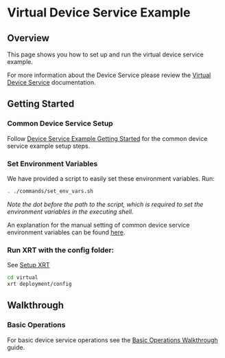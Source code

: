 # Virtual Device Service Example

## Overview

This page shows you how to set up and run the virtual device service example.

For more information about the Device Service please review the [Virtual Device Service](https://docs.iotechsys.com/edge-xrt20/device-service-components/virtual-device-service-component.html) documentation.

## Getting Started

### **Common Device Service Setup**
Follow [Device Service Example Getting Started](../interactive-walkthrough/ds-getting-started-common.md) for the common device service example setup steps.

### **Set Environment Variables**

We have provided a script to easily set these environment variables. Run:
```bash
. ./commands/set_env_vars.sh
```
*Note the dot before the path to the script, which is required to set the environment variables in the executing shell.*

An explanation for the manual setting of common device service environment variables can be found [here](../interactive-walkthrough/ds-getting-started-common.md/#Device-service-configuration-setup).

### **Run XRT with the config folder:**

See [Setup XRT](../interactive-walkthrough/setup-xrt.md)

```bash
cd virtual
xrt deployment/config
```

## Walkthrough

### Basic Operations

For basic device service operations see the [Basic Operations Walkthrough](../interactive-walkthrough/basic-operations.md) guide.
